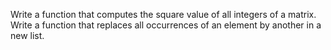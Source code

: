 Write a function that computes the square value of all integers of a matrix.
Write a function that replaces all occurrences of an element by another in a new list.
